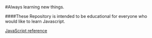 #Always learning new things.

####These Repository is intended to be educational for everyone who would like to learn Javascript.

[JavaScript reference](https://developer.mozilla.org/en-US/docs/Web/JavaScript/Reference)
